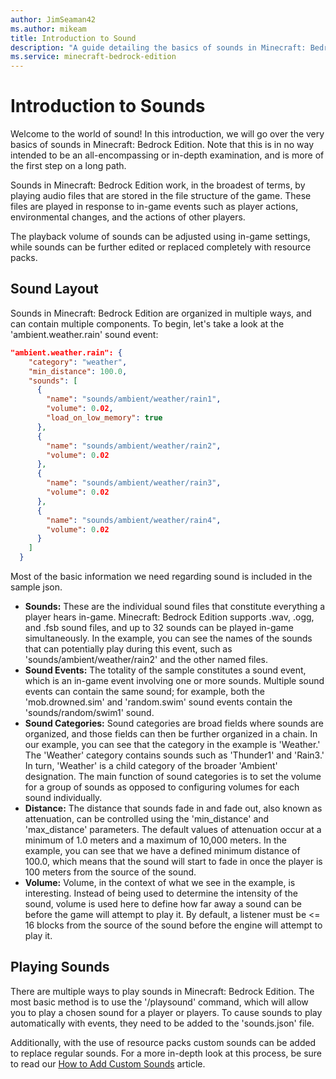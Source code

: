 ```yaml
---
author: JimSeaman42
ms.author: mikeam
title: Introduction to Sound
description: "A guide detailing the basics of sounds in Minecraft: Bedrock Edition"
ms.service: minecraft-bedrock-edition
---
```


# Introduction to Sounds

Welcome to the world of sound! In this introduction, we will go over the very basics of sounds in Minecraft: Bedrock Edition. Note that this is in no way intended to be an all-encompassing or in-depth examination, and is more of the first step on a long path.

Sounds in Minecraft: Bedrock Edition work, in the broadest of terms, by playing audio files that are stored in the file structure of the game. These files are played in response to in-game events such as player actions, environmental changes, and the actions of other players.

The playback volume of sounds can be adjusted using in-game settings, while sounds can be further edited or replaced completely with resource packs.

## Sound Layout

Sounds in Minecraft: Bedrock Edition are organized in multiple ways, and can contain multiple components. To begin, let's take a look at the 'ambient.weather.rain' sound event:

```json
"ambient.weather.rain": {
    "category": "weather",
    "min_distance": 100.0,
    "sounds": [
      {
        "name": "sounds/ambient/weather/rain1",
        "volume": 0.02,
        "load_on_low_memory": true
      },
      {
        "name": "sounds/ambient/weather/rain2",
        "volume": 0.02
      },
      {
        "name": "sounds/ambient/weather/rain3",
        "volume": 0.02
      },
      {
        "name": "sounds/ambient/weather/rain4",
        "volume": 0.02
      }
    ]
  }
```

Most of the basic information we need regarding sound is included in the sample json.

- **Sounds:** These are the individual sound files that constitute everything a player hears in-game. Minecraft: Bedrock Edition supports .wav, .ogg, and .fsb sound files, and up to 32 sounds can be played in-game simultaneously. In the example, you can see the names of the sounds that can potentially play during this event, such as 'sounds/ambient/weather/rain2' and the other named files.
- **Sound Events:** The totality of the sample constitutes a sound event, which is an in-game event involving one or more sounds. Multiple sound events can contain the same sound; for example, both the 'mob.drowned.sim' and 'random.swim' sound events contain the 'sounds/random/swim1' sound.
- **Sound Categories:** Sound categories are broad fields where sounds are organized, and those fields can then be further organized in a chain. In our example, you can see that the category in the example is 'Weather.' The 'Weather' category contains sounds such as 'Thunder1' and 'Rain3.' In turn, 'Weather' is a child category of the broader 'Ambient' designation. The main function of sound categories is to set the volume for a group of sounds as opposed to configuring volumes for each sound individually.
- **Distance:** The distance that sounds fade in and fade out, also known as attenuation, can be controlled using the 'min_distance' and 'max_distance' parameters. The default values of attenuation occur at a minimum of 1.0 meters and a maximum of 10,000 meters. In the example, you can see that we have a defined minimum distance of 100.0, which means that the sound will start to fade in once the player is 100 meters from the source of the sound.
- **Volume:** Volume, in the context of what we see in the example, is interesting. Instead of being used to determine the intensity of the sound, volume is used here to define how far away a sound can be before the game will attempt to play it. By default, a listener must be <= 16 blocks from the source of the sound before the engine will attempt to play it.

## Playing Sounds

There are multiple ways to play sounds in Minecraft: Bedrock Edition. The most basic method is to use the '/playsound' command, which will allow you to play a chosen sound for a player or players. To cause sounds to play automatically with events, they need to be added to the 'sounds.json' file.

Additionally, with the use of resource packs custom sounds can be added to replace regular sounds. For a more in-depth look at this process, be sure to read our [How to Add Custom Sounds](AddCustomSounds.md) article.

